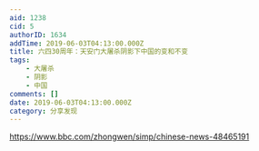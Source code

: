 ```yaml
---
aid: 1238
cid: 5
authorID: 1634
addTime: 2019-06-03T04:13:00.000Z
title: 六四30周年：天安门大屠杀阴影下中国的变和不变
tags:
    - 大屠杀
    - 阴影
    - 中国
comments: []
date: 2019-06-03T04:13:00.000Z
category: 分享发现
---
```


https://www.bbc.com/zhongwen/simp/chinese-news-48465191
